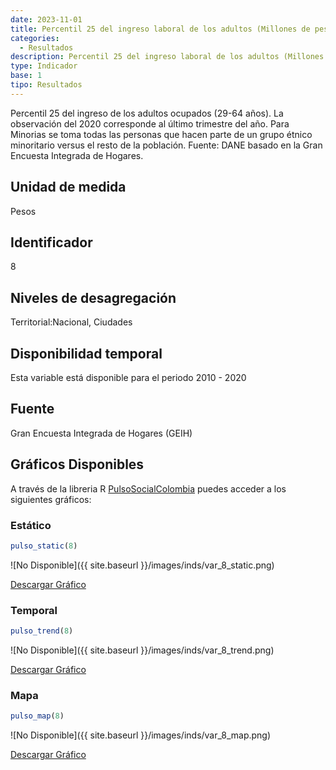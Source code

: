 ```yaml
---
date: 2023-11-01
title: Percentil 25 del ingreso laboral de los adultos (Millones de pesos) (nacional_etnia)
categories:
  - Resultados
description: Percentil 25 del ingreso laboral de los adultos (Millones de pesos)
type: Indicador
base: 1
tipo: Resultados
--- 
```


Percentil 25 del ingreso de los adultos ocupados (29-64 años). La observación del 2020 corresponde al último trimestre del año. Para Minorias se toma todas las personas que hacen parte de un grupo étnico minoritario versus el resto de la población.
Fuente: DANE basado en la Gran Encuesta Integrada de Hogares.

## Unidad de medida
Pesos

## Identificador
8

## Niveles de desagregación
Territorial:Nacional, Ciudades

## Disponibilidad temporal
Esta variable está disponible para el periodo 2010 - 2020

## Fuente
Gran Encuesta Integrada de Hogares (GEIH)

## Gráficos Disponibles

A través de la libreria R [PulsoSocialColombia](https://github.com/pulsosocialcolombia/PulsoSocialColombia) puedes acceder a los siguientes gráficos:

### Estático

``` R
pulso_static(8)
```

![No Disponible]({{ site.baseurl }}/images/inds/var_8_static.png)

<a href='{{ site.baseurl }}/images/inds/var_8_static.png'>Descargar Gráfico</a>

### Temporal

``` R
pulso_trend(8)
```

![No Disponible]({{ site.baseurl }}/images/inds/var_8_trend.png)

<a href='{{ site.baseurl }}/images/inds/var_8_trend.png'>Descargar Gráfico</a>

### Mapa

``` R
pulso_map(8)
```

![No Disponible]({{ site.baseurl }}/images/inds/var_8_map.png)

<a href='{{ site.baseurl }}/images/inds/var_8_map.png'>Descargar Gráfico</a>
